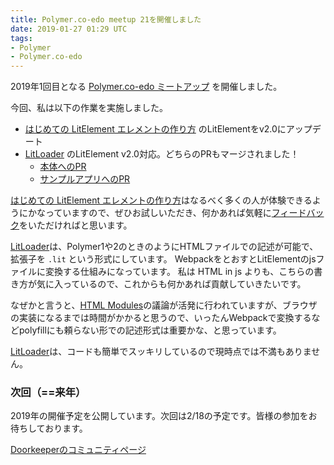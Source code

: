 ```yaml
---
title: Polymer.co-edo meetup 21を開催しました
date: 2019-01-27 01:29 UTC
tags:
- Polymer
- Polymer.co-edo
---
```


2019年1回目となる [Polymer.co-edo ミートアップ](https://polymercoedo.doorkeeper.jp/events/85430) を開催しました。

今回、私は以下の作業を実施しました。

- [はじめての LitElement エレメントの作り方](https://polymer-japan.github.io/litelement-first-element/index.ja.html) のLitElementをv2.0にアップデート
- [LitLoader](https://github.com/PolymerX/lit-loader) のLitElement v2.0対応。どちらのPRもマージされました！
  - [本体へのPR](https://github.com/PolymerX/lit-loader/pull/25)
  - [サンプルアプリへのPR](https://github.com/PolymerX/lit-loader-example/pull/2)

[はじめての LitElement エレメントの作り方](https://polymer-japan.github.io/litelement-first-element/index.ja.html)はなるべく多くの人が体験できるようにかなっていますので、ぜひお試しいただき、何かあれば気軽に[フィードバック](https://github.com/Polymer-Japan/litelement-first-element/issues)をいただければと思います。

[LitLoader](https://github.com/PolymerX/lit-loader)は、Polymer1や2のときのようにHTMLファイルでの記述が可能で、拡張子を `.lit` という形式にしています。
WebpackをとおすとLitElementのjsファイルに変換する仕組みになっています。
私は HTML in js よりも、こちらの書き方が気に入っているので、これからも何かあれば貢献していきたいです。

なぜかと言うと、[HTML Modules](https://github.com/w3c/webcomponents/issues/645)の議論が活発に行われていますが、ブラウザの実装になるまでは時間がかかると思うので、いったんWebpackで変換するなどpolyfillにも頼らない形での記述形式は重要かな、と思っています。

[LitLoader](https://github.com/PolymerX/lit-loader)は、コードも簡単でスッキリしているので現時点では不満もありません。

### 次回（==来年）

2019年の開催予定を公開しています。次回は2/18の予定です。皆様の参加をお待ちしております。

[Doorkeeperのコミュニティページ](https://polymercoedo.doorkeeper.jp/)
